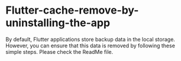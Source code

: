# Flutter-cache-remove-by-uninstalling-the-app
By default, Flutter applications store backup data in the local storage. However, you can ensure that this data is removed by following these simple steps. Please check the ReadMe file.
